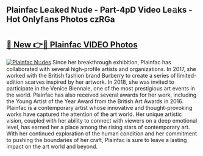 ## Plainfac Le𝚊ked N𝚞de - Part-4pD Video Le𝚊ks - Hot Onlyf𝚊ns Photos czRGa

# <h2><a href="http://ab12244.deff.icu/?id=Plainfac">🔗 New 👉🔴 Plainfac VIDEO Photos</a></h2>

[![Plainfac N𝚞des](https://i.imgur.com/rIISA9y.gif)](http://ab12244.deff.icu/?id=Plainfac)
Since her breakthrough exhibition, Plainfac has collaborated with several high-profile artists and organizations. In 2017, she worked with the British fashion brand Burberry to create a series of limited-edition scarves inspired by her artwork. In 2018, she was invited to participate in the Venice Biennale, one of the most prestigious art events in the world. Plainfac has also received several awards for her work, including the Young Artist of the Year Award from the British Art Awards in 2016. Plainfac is a contemporary artist whose innovative and thought-provoking works have captured the attention of the art world. Her unique artistic vision, coupled with her ability to connect with viewers on a deep emotional level, has earned her a place among the rising stars of contemporary art. With her continued exploration of the human condition and her commitment to pushing the boundaries of her craft, Plainfac is sure to leave a lasting impact on the art world and beyond.
